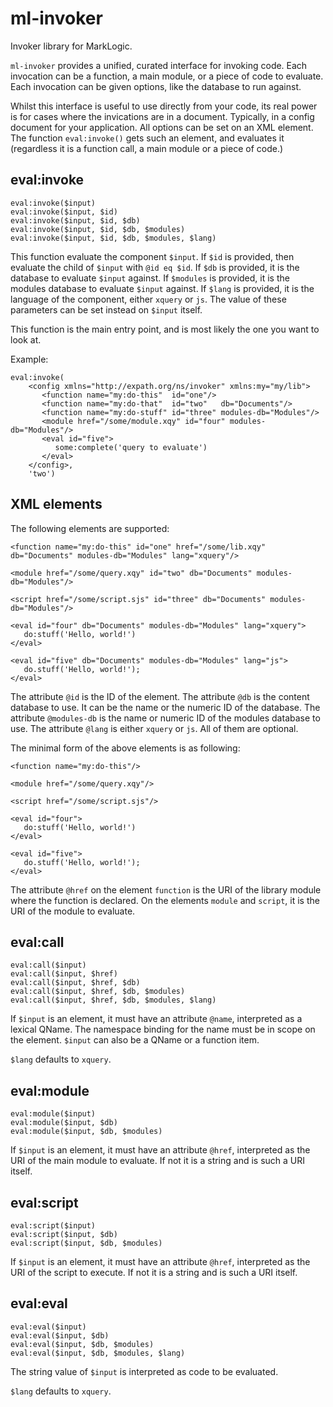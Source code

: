# ml-invoker

Invoker library for MarkLogic.

`ml-invoker` provides a unified, curated interface for invoking code.
Each invocation can be a function, a main module, or a piece of code
to evaluate.  Each invocation can be given options, like the database
to run against.

Whilst this interface is useful to use directly from your code, its
real power is for cases where the invications are in a document.
Typically, in a config document for your application.  All options can
be set on an XML element.  The function `eval:invoke()` gets such an
element, and evaluates it (regardless it is a function call, a main
module or a piece of code.)

## eval:invoke

    eval:invoke($input)
    eval:invoke($input, $id)
    eval:invoke($input, $id, $db)
    eval:invoke($input, $id, $db, $modules)
    eval:invoke($input, $id, $db, $modules, $lang)

This function evaluate the component `$input`.  If `$id` is provided,
then evaluate the child of `$input` with `@id eq $id`.  If `$db` is
provided, it is the database to evaluate `$input` against.  If
`$modules` is provided, it is the modules database to evaluate `$input`
against.  If `$lang` is provided, it is the language of the component,
either `xquery` or `js`.  The value of these parameters can be set
instead on `$input` itself.

This function is the main entry point, and is most likely the one you
want to look at.

Example:

    eval:invoke(
        <config xmlns="http://expath.org/ns/invoker" xmlns:my="my/lib">
           <function name="my:do-this"  id="one"/>
           <function name="my:do-that"  id="two"   db="Documents"/>
           <function name="my:do-stuff" id="three" modules-db="Modules"/>
           <module href="/some/module.xqy" id="four" modules-db="Modules"/>
           <eval id="five">
              some:complete('query to evaluate')
           </eval>
        </config>,
        'two')

## XML elements

The following elements are supported:

    <function name="my:do-this" id="one" href="/some/lib.xqy" db="Documents" modules-db="Modules" lang="xquery"/>
    
    <module href="/some/query.xqy" id="two" db="Documents" modules-db="Modules"/>
    
    <script href="/some/script.sjs" id="three" db="Documents" modules-db="Modules"/>
    
    <eval id="four" db="Documents" modules-db="Modules" lang="xquery">
       do:stuff('Hello, world!')
    </eval>
    
    <eval id="five" db="Documents" modules-db="Modules" lang="js">
       do.stuff('Hello, world!');
    </eval>

The attribute `@id` is the ID of the element.  The attribute `@db` is
the content database to use.  It can be the name or the numeric ID of
the database.  The attribute `@modules-db` is the name or numeric ID
of the modules database to use.  The attribute `@lang` is either
`xquery` or `js`.  All of them are optional.

The minimal form of the above elements is as following:

    <function name="my:do-this"/>
    
    <module href="/some/query.xqy"/>
    
    <script href="/some/script.sjs"/>
    
    <eval id="four">
       do:stuff('Hello, world!')
    </eval>
    
    <eval id="five">
       do.stuff('Hello, world!');
    </eval>

The attribute `@href` on the element `function` is the URI of the
library module where the function is declared.  On the elements
`module` and `script`, it is the URI of the module to evaluate.

## eval:call

    eval:call($input)
    eval:call($input, $href)
    eval:call($input, $href, $db)
    eval:call($input, $href, $db, $modules)
    eval:call($input, $href, $db, $modules, $lang)

If `$input` is an element, it must have an attribute `@name`,
interpreted as a lexical QName.  The namespace binding for the name
must be in scope on the element.  `$input` can also be a QName or a
function item.

`$lang` defaults to `xquery`.

## eval:module

    eval:module($input)
    eval:module($input, $db)
    eval:module($input, $db, $modules)

If `$input` is an element, it must have an attribute `@href`,
interpreted as the URI of the main module to evaluate.  If not it is a
string and is such a URI itself.

## eval:script

    eval:script($input)
    eval:script($input, $db)
    eval:script($input, $db, $modules)

If `$input` is an element, it must have an attribute `@href`,
interpreted as the URI of the script to execute.  If not it is a
string and is such a URI itself.

## eval:eval

    eval:eval($input)
    eval:eval($input, $db)
    eval:eval($input, $db, $modules)
    eval:eval($input, $db, $modules, $lang)

The string value of `$input` is interpreted as code to be evaluated.

`$lang` defaults to `xquery`.
